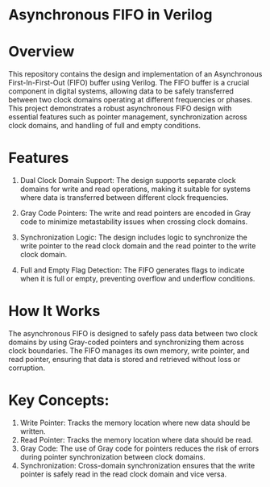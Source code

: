 # Asynchronous FIFO in Verilog
# Overview
This repository contains the design and implementation of an Asynchronous First-In-First-Out (FIFO) buffer using Verilog. The FIFO buffer is a crucial component in digital systems, allowing data to be safely transferred between two clock domains operating at different frequencies or phases. This project demonstrates a robust asynchronous FIFO design with essential features such as pointer management, synchronization across clock domains, and handling of full and empty conditions.
# Features
1. Dual Clock Domain Support: The design supports separate clock domains for write and read operations, making it suitable for systems where data is transferred between different clock frequencies.

2. Gray Code Pointers: The write and read pointers are encoded in Gray code to minimize metastability issues when crossing clock domains.

3. Synchronization Logic: The design includes logic to synchronize the write pointer to the read clock domain and the read pointer to the write clock domain.

4. Full and Empty Flag Detection: The FIFO generates flags to indicate when it is full or empty, preventing overflow and underflow conditions.

# How It Works
The asynchronous FIFO is designed to safely pass data between two clock domains by using Gray-coded pointers and synchronizing them across clock boundaries. The FIFO manages its own memory, write pointer, and read pointer, ensuring that data is stored and retrieved without loss or corruption.

# Key Concepts:
1. Write Pointer: Tracks the memory location where new data should be written.
2. Read Pointer: Tracks the memory location where data should be read.
3. Gray Code: The use of Gray code for pointers reduces the risk of errors during pointer synchronization between clock domains.
4. Synchronization: Cross-domain synchronization ensures that the write pointer is safely read in the read clock domain and vice versa.
